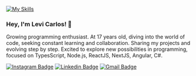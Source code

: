 [![My Skills](https://skillicons.dev/icons?i=ts,nodejs,react,angular,figma&theme=dark)](https://skillicons.dev)
### Hey, I'm Levi Carlos! 👋
Growing programming enthusiast. At 17 years old, diving into the world of code, seeking constant learning and collaboration. Sharing my projects and evolving step by step. Excited to explore new possibilities in programming, focused on TypesScript, Node.js, ReactJS, NextJS, Angular, C#.

[![Instagram Badge](https://img.shields.io/badge/olevicarlos-1f6feb?style=flat-square&logo=instagram&logoColor=white)](https://instagram.com/olevicarlos) 
[![Linkedin Badge](https://img.shields.io/badge/-Levi%20Carlos-1f6feb?style=flat-square&logo=Linkedin&logoColor=white&link=https://www.linkedin.com/in/olevicarlos/)](https://www.linkedin.com/in/olevicarlos/) 
[![Gmail Badge](https://img.shields.io/badge/-olevicarlos@gmail.com-1f6feb?style=flat-square&logo=Gmail&logoColor=white&link=mailto:olevicarlos@gmail.com)](mailto:olevicarlos@gmail.com)
